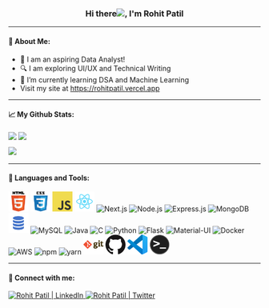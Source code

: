 <h3 align="center">Hi there<img src="https://raw.githubusercontent.com/MartinHeinz/MartinHeinz/master/wave.gif" width="30px">, I'm Rohit Patil</h3>

---

#### 🤵 About Me:

- 🎯 I am an aspiring Data Analyst!
- 🔍 I am exploring UI/UX and Technical Writing
- 🌱 I’m currently learning DSA and Machine Learning
- Visit my site at https://rohitpatil.vercel.app

---

#### 📈 My Github Stats:

  <img align="center" src="https://github-readme-stats.vercel.app/api?username=rohitpatil07&count_private=true&show_icons=true&theme=radical" />
  <img align="center" src="https://github-readme-stats.vercel.app/api/top-langs/?username=rohitpatil07&layout=compact&theme=radical&langs_count=6" />

![](https://komarev.com/ghpvc/?username=rohitpatil07)

---

#### 🧰 Languages and Tools:

<p>
<img alt="HTML5" width="40px" src="https://raw.githubusercontent.com/github/explore/80688e429a7d4ef2fca1e82350fe8e3517d3494d/topics/html/html.png" />
<img alt="CSS3" width="40px" src="https://raw.githubusercontent.com/github/explore/80688e429a7d4ef2fca1e82350fe8e3517d3494d/topics/css/css.png" />
<img alt="JavaScript" width="40px" src="https://raw.githubusercontent.com/github/explore/80688e429a7d4ef2fca1e82350fe8e3517d3494d/topics/javascript/javascript.png" />
<img alt="React" width="40px" src="https://raw.githubusercontent.com/github/explore/80688e429a7d4ef2fca1e82350fe8e3517d3494d/topics/react/react.png" />
<img  alt="Next.js" width="40px" src="https://cdn.jsdelivr.net/gh/devicons/devicon/icons/nextjs/nextjs-original-wordmark.svg" />
<img alt="Node.js" width="40px" src="https://cdn.jsdelivr.net/gh/devicons/devicon/icons/nodejs/nodejs-original.svg" />
<img alt="Express.js" width="40px" src="https://cdn.jsdelivr.net/gh/devicons/devicon/icons/express/express-original.svg" />
<img alt="MongoDB" width="40px" src="https://cdn.jsdelivr.net/gh/devicons/devicon/icons/mongodb/mongodb-original-wordmark.svg" />
<img alt="SQL" width="40px" src="https://raw.githubusercontent.com/github/explore/80688e429a7d4ef2fca1e82350fe8e3517d3494d/topics/sql/sql.png" />
<img alt="MySQL" width="40px" src="https://cdn.jsdelivr.net/gh/devicons/devicon/icons/mysql/mysql-original-wordmark.svg" />
<img alt="Java" width="40px" src="https://cdn.jsdelivr.net/gh/devicons/devicon/icons/java/java-original-wordmark.svg" />
<img alt="C" width="40px" src="https://cdn.jsdelivr.net/gh/devicons/devicon/icons/c/c-original.svg" />
<img alt="Python" width="40px" src="https://cdn.jsdelivr.net/gh/devicons/devicon/icons/python/python-original-wordmark.svg" />
<img alt="Flask" width="40px" src="https://cdn.jsdelivr.net/gh/devicons/devicon/icons/flask/flask-original-wordmark.svg" />
<img alt="Material-UI" width="40px" src="https://cdn.jsdelivr.net/gh/devicons/devicon/icons/materialui/materialui-original.svg" />
<img alt="Docker" width="40px" src="https://cdn.jsdelivr.net/gh/devicons/devicon/icons/docker/docker-original-wordmark.svg" />
<img alt="AWS" width="40px" src="https://cdn.jsdelivr.net/gh/devicons/devicon/icons/amazonwebservices/amazonwebservices-original-wordmark.svg" />
<img alt="npm" width="40px" src="https://cdn.jsdelivr.net/gh/devicons/devicon/icons/npm/npm-original-wordmark.svg" />
<img alt="yarn" width="40px" src="https://cdn.jsdelivr.net/gh/devicons/devicon/icons/yarn/yarn-original-wordmark.svg" />
<img alt="Git" width="40px" src="https://raw.githubusercontent.com/github/explore/80688e429a7d4ef2fca1e82350fe8e3517d3494d/topics/git/git.png" />
<img alt="GitHub" width="40px" src="https://raw.githubusercontent.com/github/explore/78df643247d429f6cc873026c0622819ad797942/topics/github/github.png" />
<img alt="Visual Studio Code" width="40px" src="https://raw.githubusercontent.com/github/explore/80688e429a7d4ef2fca1e82350fe8e3517d3494d/topics/visual-studio-code/visual-studio-code.png" />
<img alt="Terminal" width="40px" src="https://raw.githubusercontent.com/github/explore/80688e429a7d4ef2fca1e82350fe8e3517d3494d/topics/terminal/terminal.png" />
</p>

---

#### 🔗 Connect with me:

<a href="https://www.linkedin.com/in/rohit-patil-0318991b6/">
<img alt="Rohit Patil | LinkedIn" width="30px" src="https://cdn.jsdelivr.net/gh/devicons/devicon/icons/linkedin/linkedin-original.svg" />
</a>
<a href="https://twitter.com/@Ro__patil07">
<img alt="Rohit Patil | Twitter" width="30px" src="https://cdn.jsdelivr.net/gh/devicons/devicon/icons/twitter/twitter-original.svg" />
</a>
